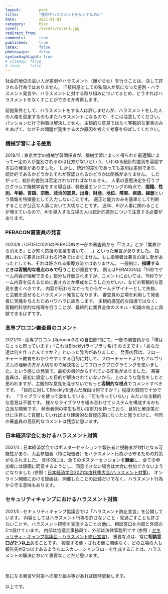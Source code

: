```yaml
---
layout:        post
title:         "差別やハラスメントをなくすために"
date:          2021-01-01
category:      Misc
cover:         /assets/cover1.jpg
redirect_from:
comments:      true
published:     true
latex:         false
photoswipe:    false
syntaxhighlight: true
# sitemap: false
# feed:    false
---
```


社会的地位の高い人が差別やハラスメント（嫌がらせ）を行うことは、決して許される行為ではありません。
IT技術屋としての私個人が気になった差別・ハラスメント発言や、ハラスメントに対する取り組みについてまとめ、どうすればハラスメントをなくすことができるか考察します。

前提条件として、ハラスメントをする人は許しませんが、ハラスメントをした人の人格を否定するのもまたハラスメントになるので、そこは注意してください。パッションだけで物事は解決しません。主観的な意見ではなく客観的な事実のみをあげて、なぜその問題が発生するのか原因を考えて考察を伸ばしてください。

### 機械学習による差別

2019/11 : 東京大学の機械学習関係者が、機械学習によって得られた最適解によって一定の人が差別されるのは仕方がないという、いわゆる統計的差別を容認する旨の発言がありました。
しかし、統計的差別であっても差別は差別であり、統計的であるかどうかとそれが容認されるかどうかは関係がありません。
したがって、統計的差別は否定されなければなりません。
人事の意思決定を行うプログラムで機械学習をする場合は、特徴量エンジニアリングの時点で、**国籍、性別、年齢、言語、宗教、政治的意見、出身、財産、地位、障害、疾患、経歴**という情報を特徴量として入力しないことです。
適正と能力のみを基準として判断することが公正な人事において大切なことです。
近年、AIが人事に関わることが増えているので、AIを導入する立場の人は統計的差別について注意する必要があります。

### PERACON審査員の発言

2020/8 : CEDEC2020のPERACONの一部の審査員から「『カス』とか『業界から消えろ』とか短く応援の言葉を書いて、...」といった発言がありました。
指導において暴言は許される行為ではありません。もし指導者は暴言の裏に愛があったとしても、それは許される指導方法ではありません。
一般的に、**指導するときは客観的な視点のみで行うこと**が重要です。
例えばPERACONは「15秒でゲーム内容が理解できる」部分も評価されますが、コメントにおいては、15秒でゲーム内容を伝えるために書き方とか構成をこうした方がいい、などの客観的な意見を書くべきです。
内容が伝わらなかったからゲームデザイナーとして失格、と主観を混ぜるとハラスメント発言になります。
審査員の立場を利用して発表者に苦痛を与えたためパワハラに該当します。
主観的感覚的な指導ではなく、客観的科学的な指導を行うことが、最終的に業界全体のスキル・知識の向上に貢献できるはずです。

### 高専プロコン審査員のコメント

2021/10 : 高専プロコン (#procon32) の自由部門にて、一部の審査員から「僕はちょっと怒っています」「これはBlockly(ライブラリ名)そのままです」「あなた達は何を作ったんですか？」といった発言がありました。
発表内容は、フローチャート教育をわかりやすくする目的に対して、フローチャートよりもアルゴリズムの理解の方が大切なので解決策としてブロックプログラミングを使いました。という感じの発表で、最初の目的からずれている印象がありました。
某審査員は、最初に設定した目的が解決されていないから、上のような発言をしたと思われますが、主観的な意見を混ぜないでもっと**客観的な視点**でコメントすべきです。
「目的に対してBlocklyを選んだ理由は何ですか？」程度の質問で十分です。
「ライブラリを使って楽をしている」「何も作っていない」みたいな主観的な意見は不要です。
様々なライブラリを組み合わせてシステムを構成するのも立派な開発です。
発表者側の学生も高い技術力を持っており、目的と解決策だけに注目して質問していればより建設的な質疑応答になったと思うだけに、今回の審査員の高圧的なコメントは残念に思います。

### 日本経済学会におけるハラスメント対策

2021/4 : 日本経済学会ではポスターセッションで報告者と視聴者が1対1となる可能性があり、大会参加者（特に報告者）をハラスメント行為から守るための対策がなされました。
具体的には、全てのポスターセッションを**録画**し、全ての参加者には録画に同意するようにし、同意できない場合は大会に参加できないようになりました (参照：[日本経済学会2021年度秋季大会/ハラスメント対策](https://confit.atlas.jp/guide/event/jeaf2021/static/harassment))。
オンライン開催における録画は、開催したことの証跡だけでなく、ハラスメント行為から守る意味もあります。

<!--
日本経済学会 2021 年秋季大会 ハラスメント基準
https://store-confit.atlas.jp/jeaf/jeaf2021/static/20210812113447173_ja.pdf

（1）セクシャル・ハラスメント
セクシャル・ハラスメントとは、相手方の意に反する性的な発言や行為、また、性別や性的指向、性同一性などに関する発言によって生じるハラスメントです。たとえば
・わいせつな画像や動画、音声を掲示、公開する。
・性的少数者に対する攻撃を行なう。
・性差別的な発言、たとえば「男だから」「女のくせに」などの性別役割を前提とした発言をする。
・恋愛経験や性体験についてしつこく尋ねる。
・見かけ上の性別がわかりにくい、あるいは典型的でない人をからかう。
・相手の性的指向や性自認について暴露したり、あげつらったりする。

（2）アカデミック・ハラスメント、パワー・ハラスメント
アカデミック・ハラスメントやパワー・ハラスメントとは、職務上の優越的な地位や権限、または人間関係などの優位性を利用して行なう、あるいは教育・研究上の力関係を濫用することによって生じるハラスメントです。たとえば、以下のようなものがあります。
・「こんな発表をして恥ずかしくないのか」などの暴言や過度の叱責をおこなう、相手の人格を傷つける言動をする。
・発表者や登壇者、質問者を発表内容や発言内容ではなく過去の研究業績や現在の職位、学会や団体での優越的な地位をもとに批判する。
・多数の人に向けて特定の人物を不当に罵倒する、能力や性格について侮辱的な発言をする。
・地位など優位性をもとに知りえた個人情報を暴露して当人の不利益になる状況を作る。

（3）レイシャル・ハラスメント
レイシャル・ハラスメントとは、民族的出自、肌の色、人種、国籍、宗教、思想・信条、言語能力などを理由として生じるハラスメントです。たとえば、以下のようなものがあります。
・日本語能力に不安があるなどの不当な理由をつけて研究成果を正当に評価しない。
・「日本人しかいない場所では居心地が悪いだろう」などと配慮を装い、学会運営、議論、懇親会から排除する。
・人種、民族、国籍、信条に関連した攻撃的で侮蔑的言動を行なう。たとえば「○○人は無礼だ」など受け手の属性に対し攻撃的な発言をしたり、宗教上身につけている衣類などを外すよう強要する。
・身体的、文化的な特徴や行動様式に対する揶揄やからかい、差別的な言動を行なう。たとえば「この人はこんな見た目ですが日本語は大丈夫です」など身体的特徴を揶揄するジョークをいう。
・民族マイノリティに対し、ルーツがある地域の問題について責任があるかのように追求する。
・「日本人ならわかると思いますが」などと人種や民族的出自の多様性を無視した前提の言動を行なう。
・本人の意思を無視して、人種的・民族的属性を公表したり問いただしたりする。

（4）その他のハラスメント
その他のハラスメントとは、前各号には該当しないが、相手に精神的苦痛や傷害，不利益などを与え，相手の人権や尊厳を侵害する言動です。たとえば以下のものがあります。
・座長や司会者の進行を妨害する。
・連絡先などの個人情報やプライバシーに関することをしつこく尋ねる
・本人の意思を無視して、個人情報を公表する。

上記はあくまで例であり、これ以外にも「相手に精神的苦痛や傷害，不利益などを与え，相
手の人権や尊厳を侵害する全ての言動」であればハラスメント行為の可能性があります。
-->

### セキュリティキャンプにおけるハラスメント対策

2021/5 : セキュリティキャンプ協議会では「ハラスメント防止宣言」を公開しています。
内容としてはハラスメント行為を許さないこと・見過ごすことも許さないことや、ハラスメント研修を実施することの他に、相談窓口を内部と外部の2つ設けています。
内部は協議会事務局で、外部は法律事務所です (参照：[セキュリティ・キャンプ協議会 - ハラスメント防止宣言](https://www.security-camp.or.jp/about/harassment.html))。
重要な点は、常に**相談窓口が2つ以上**あることです。
報告する側・される側に関係なく、どの立場の人も報告先が2つ以上あるようなエスカレーションフローを作成することは、ハラスメントの解決において重要なことだと思います。




<br>

気になる発言や対策への取り組み等があれば随時更新します。

以上です。
